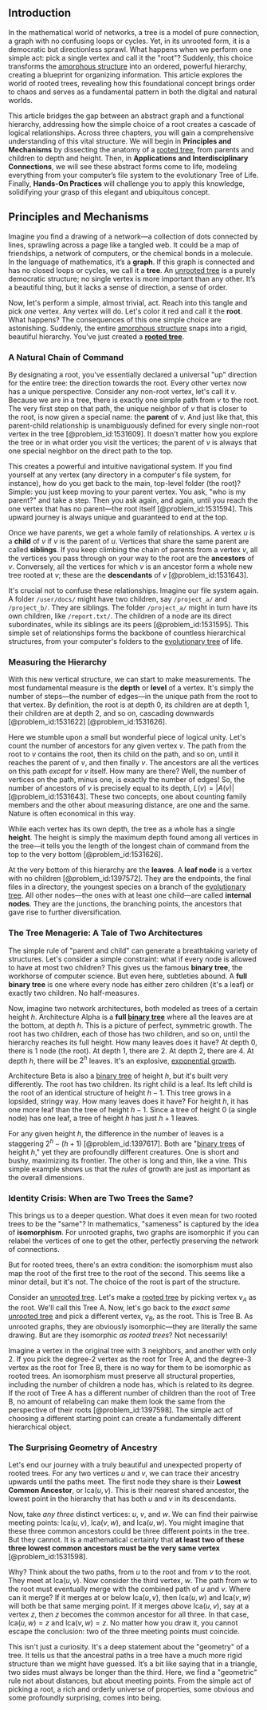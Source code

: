 ## Introduction
In the mathematical world of networks, a tree is a model of pure connection, a graph with no confusing loops or cycles. Yet, in its unrooted form, it is a democratic but directionless sprawl. What happens when we perform one simple act: pick a single vertex and call it the "root"? Suddenly, this choice transforms the [amorphous structure](@article_id:158743) into an ordered, powerful hierarchy, creating a blueprint for organizing information. This article explores the world of rooted trees, revealing how this foundational concept brings order to chaos and serves as a fundamental pattern in both the digital and natural worlds.

This article bridges the gap between an abstract graph and a functional hierarchy, addressing how the simple choice of a root creates a cascade of logical relationships. Across three chapters, you will gain a comprehensive understanding of this vital structure. We will begin in **Principles and Mechanisms** by dissecting the anatomy of a [rooted tree](@article_id:266366), from parents and children to depth and height. Then, in **Applications and Interdisciplinary Connections**, we will see these abstract forms come to life, modeling everything from your computer’s file system to the evolutionary Tree of Life. Finally, **Hands-On Practices** will challenge you to apply this knowledge, solidifying your grasp of this elegant and ubiquitous concept.

## Principles and Mechanisms

Imagine you find a drawing of a network—a collection of dots connected by lines, sprawling across a page like a tangled web. It could be a map of friendships, a network of computers, or the chemical bonds in a molecule. In the language of mathematics, it’s a **graph**. If this graph is connected and has no closed loops or cycles, we call it a **tree**. An [unrooted tree](@article_id:199391) is a purely democratic structure; no single vertex is more important than any other. It’s a beautiful thing, but it lacks a sense of direction, a sense of order.

Now, let's perform a simple, almost trivial, act. Reach into this tangle and pick *one* vertex. Any vertex will do. Let's color it red and call it the **root**. What happens? The consequences of this one simple choice are astonishing. Suddenly, the entire [amorphous structure](@article_id:158743) snaps into a rigid, beautiful hierarchy. You've just created a **[rooted tree](@article_id:266366)**.

### A Natural Chain of Command

By designating a root, you've essentially declared a universal "up" direction for the entire tree: the direction towards the root. Every other vertex now has a unique perspective. Consider any non-root vertex, let's call it $v$. Because we are in a tree, there is exactly one simple path from $v$ to the root. The very first step on that path, the unique neighbor of $v$ that is closer to the root, is now given a special name: the **parent** of $v$. And just like that, this parent-child relationship is unambiguously defined for every single non-root vertex in the tree [@problem_id:1531609]. It doesn't matter how you explore the tree or in what order you visit the vertices; the parent of $v$ is always that one special neighbor on the direct path to the top.

This creates a powerful and intuitive navigational system. If you find yourself at any vertex (any directory in a computer's file system, for instance), how do you get back to the main, top-level folder (the root)? Simple: you just keep moving to your parent vertex. You ask, "who is my parent?" and take a step. Then you ask again, and again, until you reach the one vertex that has no parent—the root itself [@problem_id:1531594]. This upward journey is always unique and guaranteed to end at the top.

Once we have parents, we get a whole family of relationships. A vertex $u$ is a **child** of $v$ if $v$ is the parent of $u$. Vertices that share the same parent are called **siblings**. If you keep climbing the chain of parents from a vertex $v$, all the vertices you pass through on your way to the root are the **ancestors** of $v$. Conversely, all the vertices for which $v$ is an ancestor form a whole new tree rooted at $v$; these are the **descendants** of $v$ [@problem_id:1531643].

It's crucial not to confuse these relationships. Imagine our file system again. A folder `/user/docs/` might have two children, say `/project_a/` and `/project_b/`. They are siblings. The folder `/project_a/` might in turn have its own children, like `/report.txt/`. The children of a node are its direct subordinates, while its siblings are its peers [@problem_id:1531595]. This simple set of relationships forms the backbone of countless hierarchical structures, from your computer's folders to the [evolutionary tree](@article_id:141805) of life.

### Measuring the Hierarchy

With this new vertical structure, we can start to make measurements. The most fundamental measure is the **depth** or **level** of a vertex. It's simply the number of steps—the number of edges—in the unique path from the root to that vertex. By definition, the root is at depth 0, its children are at depth 1, their children are at depth 2, and so on, cascading downwards [@problem_id:1531622] [@problem_id:1531626].

Here we stumble upon a small but wonderful piece of logical unity. Let's count the number of ancestors for any given vertex $v$. The path from the root to $v$ contains the root, then its child on the path, and so on, until it reaches the parent of $v$, and then finally $v$. The ancestors are all the vertices on this path *except* for $v$ itself. How many are there? Well, the number of vertices on the path, minus one, is exactly the number of edges! So, the number of ancestors of $v$ is precisely equal to its depth, $L(v) = |A(v)|$ [@problem_id:1531643]. These two concepts, one about counting family members and the other about measuring distance, are one and the same. Nature is often economical in this way.

While each vertex has its own depth, the tree as a whole has a single **height**. The height is simply the maximum depth found among all vertices in the tree—it tells you the length of the longest chain of command from the top to the very bottom [@problem_id:1531626].

At the very bottom of this hierarchy are the **leaves**. A **leaf node** is a vertex with no children [@problem_id:1397572]. They are the endpoints, the final files in a directory, the youngest species on a branch of the [evolutionary tree](@article_id:141805). All other nodes—the ones with at least one child—are called **internal nodes**. They are the junctions, the branching points, the ancestors that gave rise to further diversification.

### The Tree Menagerie: A Tale of Two Architectures

The simple rule of "parent and child" can generate a breathtaking variety of structures. Let's consider a simple constraint: what if every node is allowed to have at most two children? This gives us the famous **binary tree**, the workhorse of computer science. But even here, subtleties abound. A **full binary tree** is one where every node has either zero children (it's a leaf) or exactly two children. No half-measures.

Now, imagine two network architectures, both modeled as trees of a certain height $h$. Architecture Alpha is a **full [binary tree](@article_id:263385)** where all the leaves are at the bottom, at depth $h$. This is a picture of perfect, symmetric growth. The root has two children, each of those has two children, and so on, until the hierarchy reaches its full height. How many leaves does it have? At depth 0, there is 1 node (the root). At depth 1, there are 2. At depth 2, there are 4. At depth $h$, there will be $2^h$ leaves. It's an explosive, [exponential growth](@article_id:141375).

Architecture Beta is also a [binary tree](@article_id:263385) of height $h$, but it's built very differently. The root has two children. Its right child is a leaf. Its left child is the root of an identical structure of height $h-1$. This tree grows in a lopsided, stringy way. How many leaves does it have? For height $h$, it has one more leaf than the tree of height $h-1$. Since a tree of height 0 (a single node) has one leaf, a tree of height $h$ has just $h+1$ leaves.

For any given height $h$, the difference in the number of leaves is a staggering $2^h - (h+1)$ [@problem_id:1397617]. Both are "[binary trees](@article_id:269907) of height $h$," yet they are profoundly different creatures. One is short and bushy, maximizing its frontier. The other is long and thin, like a vine. This simple example shows us that the *rules* of growth are just as important as the overall dimensions.

### Identity Crisis: When are Two Trees the Same?

This brings us to a deeper question. What does it even mean for two rooted trees to be the "same"? In mathematics, "sameness" is captured by the idea of **isomorphism**. For unrooted graphs, two graphs are isomorphic if you can relabel the vertices of one to get the other, perfectly preserving the network of connections.

But for rooted trees, there's an extra condition: the isomorphism must also map the root of the first tree to the root of the second. This seems like a minor detail, but it's not. The choice of the root is part of the structure.

Consider an [unrooted tree](@article_id:199391). Let's make a [rooted tree](@article_id:266366) by picking vertex $v_A$ as the root. We'll call this Tree A. Now, let's go back to the *exact same* [unrooted tree](@article_id:199391) and pick a different vertex, $v_B$, as the root. This is Tree B. As unrooted graphs, they are obviously isomorphic—they are literally the same drawing. But are they isomorphic *as rooted trees*? Not necessarily!

Imagine a vertex in the original tree with 3 neighbors, and another with only 2. If you pick the degree-2 vertex as the root for Tree A, and the degree-3 vertex as the root for Tree B, there is no way for them to be isomorphic as rooted trees. An isomorphism must preserve all structural properties, including the number of children a node has, which is related to its degree. If the root of Tree A has a different number of children than the root of Tree B, no amount of relabeling can make them look the same from the perspective of their roots [@problem_id:1397598]. The simple act of choosing a different starting point can create a fundamentally different hierarchical object.

### The Surprising Geometry of Ancestry

Let's end our journey with a truly beautiful and unexpected property of rooted trees. For any two vertices $u$ and $v$, we can trace their ancestry upwards until the paths meet. The first node they share is their **Lowest Common Ancestor**, or $\text{lca}(u, v)$. This is their nearest shared ancestor, the lowest point in the hierarchy that has both $u$ and $v$ in its descendants.

Now, take *any three* distinct vertices: $u$, $v$, and $w$. We can find their pairwise meeting points: $\text{lca}(u,v)$, $\text{lca}(v,w)$, and $\text{lca}(u,w)$. You might imagine that these three common ancestors could be three different points in the tree. But they cannot. It is a mathematical certainty that **at least two of these three lowest common ancestors must be the very same vertex** [@problem_id:1531598].

Why? Think about the two paths, from $u$ to the root and from $v$ to the root. They meet at $\text{lca}(u,v)$. Now consider the third vertex, $w$. The path from $w$ to the root must eventually merge with the combined path of $u$ and $v$. Where can it merge? If it merges at or below $\text{lca}(u,v)$, then $\text{lca}(u,w)$ and $\text{lca}(v,w)$ will both be that same merging point. If it merges *above* $\text{lca}(u,v)$, say at a vertex $z$, then $z$ becomes the common ancestor for all three. In that case, $\text{lca}(u,w) = z$ and $\text{lca}(v,w) = z$. No matter how you draw it, you cannot escape the conclusion: two of the three meeting points must coincide.

This isn't just a curiosity. It's a deep statement about the "geometry" of a tree. It tells us that the ancestral paths in a tree have a much more rigid structure than we might have guessed. It’s a bit like saying that in a triangle, two sides must always be longer than the third. Here, we find a "geometric" rule not about distances, but about meeting points. From the simple act of picking a root, a rich and orderly universe of properties, some obvious and some profoundly surprising, comes into being.